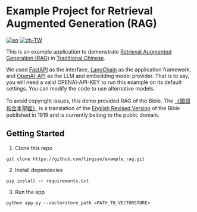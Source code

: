 # Example Project for Retrieval Augmented Generation (RAG)
[![en](https://img.shields.io/badge/lang-en-blue.svg)](https://github.com/tingsyo/example_rag/blob/main/README.md)
[![zh-TW](https://img.shields.io/badge/lang-zh-green.svg)](https://github.com/tingsyo/example_rag/blob/main/README.zh.md)

This is an example application to demenstrate [Retrieval Augmented Generation (RAG)](https://en.wikipedia.org/wiki/Prompt_engineering#Retrieval-augmented_generation) in [Traditional Chinese](https://en.wikipedia.org/wiki/Traditional_Chinese_characters).

We used [FastAPI](https://fastapi.tiangolo.com/) as the interface, [LangChain](https://www.langchain.com/) as the application framework, and [OpenAI-API](https://openai.com/blog/openai-api) as the LLM and embedding model provider. That is to say, you will need a valid OPENAI-API-KEY to run this example on its default settings. You can modify the code to use alternative models.

To avoid copyright issues, this demo provided RAG of the Bible. The [《國語和合本聖經》](https://www.translatebible.com/chinese_union_version.html) is a translation of the [English Revised Version](https://en.wikipedia.org/wiki/Revised_Version) of the Bible published in 1919 and is currently belong to the public domain.


## Getting Started

1. Clone this repo
```
git clone https://github.com/tingsyo/example_rag.git
```


2. Install dependecies
```
pip install -r requirements.txt
```


3. Run the app
```
python app.py --vectorstore_path <PATH_TO_VECTORSTORE>

```

